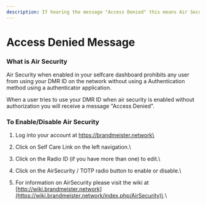```yaml
---
description: If hearing the message "Access Denied" this means Air Security Enabled.
---
```


# Access Denied Message

### What is Air Security

Air Security when enabled in your selfcare dashboard prohibits any user from using your DMR ID on the network without using a Authentication method using a authenticator application.&#x20;

When a user tries to use your DMR ID when air security is enabled without authorization you will receive a message "Access Denied".&#x20;

### To Enable/Disable Air Security

1. Log into your account at https://brandmeister.network\

2. Click on Self Care Link on the left navigation.\

3. Click on the Radio ID (if you have more than one) to edit.\

4. Click on the AirSecurity / TOTP radio button to enable or disable.\

5. For information on AirSecurity please visit the wiki at [http://wiki.brandmeister.network](https://wiki.brandmeister.network/index.php/AirSecurity)\
   \


